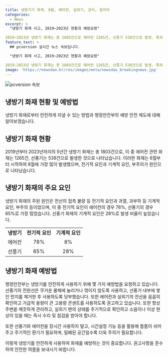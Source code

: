 ```yaml
---
title: 냉방기기 화재, 8월, 에어컨, 실외기, 관리, 철저히
categories:
  - News
excerpt: >
  "냉방기 화재 사고, 2019~2023년 현황과 예방요령" 

2019~2023년 냉방기 화재는 총 1803건으로 에어컨 1265건, 선풍기 538건으로 발생. 특히 6월부터 증가해 8월에 최다 발생. 원인은 전기적 요인과 기계적 요인으로 전선 불량·과열·과부하·부주의 등이 있었으며, 에어컨은 전기적 요인이 78%, 선풍기는 65%를 차지. 안전을 위해 사용 전 점검하고, 먼지 제거와 통풍 등 주의 필요. 행정안전부는 시원한 여름을 위해 안전사고에 주의를 당부하고 있다. (자료출처=정책브리핑 www.korea.kr)
feature_text: >
  ## pcversion 실시간 뉴스 속보입니다.

  "냉방기 화재 사고, 2019~2023년 현황과 예방요령" 

2019~2023년 냉방기 화재는 총 1803건으로 에어컨 1265건, 선풍기 538건으로 발생. 특히 6월부터 증가해 8월에 최다 발생. 원인은 전기적 요인과 기계적 요인으로 전선 불량·과열·과부하·부주의 등이 있었으며, 에어컨은 전기적 요인이 78%, 선풍기는 65%를 차지. 안전을 위해 사용 전 점검하고, 먼지 제거와 통풍 등 주의 필요. 행정안전부는 시원한 여름을 위해 안전사고에 주의를 당부하고 있다. (자료출처=정책브리핑 www.korea.kr)
image: 'https://newsdao.kr/res/images/meta/newsdao_breakingnews.jpg'
---
```


<p><img src="https://newsdao.kr/res/images/meta/newsdao_breakingnews.jpg" alt="pcversion 속보" /></p>

<h2 data-ke-size="size26">냉방기 화재 현황 및 예방법</h2>

<p data-ke-size="size16">냉방기 화재로부터 안전하게 지낼 수 있는 방법과 행정안전부의 예방 안전 제도에 대해 알아보겠습니다.</p>

<h2>냉방기 화재 현황</h2>

<p data-ke-size="size16">2019년부터 2023년까지의 5년간 냉방기 화재는 총 1803건으로, 이 중 에어컨 관련 화재는 1265건, 선풍기는 538건으로 발생한 것으로 나타났습니다. 이러한 화재는 6월부터 시작하여 8월에 가장 많이 발생했으며, 전기적 요인과 기계적 요인, 부주의가 원인으로 나타났습니다.</p>

<h2>냉방기 화재의 주요 요인</h2>

<p data-ke-size="size16">냉방기 화재의 주된 원인은 전선의 접촉 불량 등 전기적 요인과 과열, 과부하 등 기계적 요인, 부주의 등이었으며, 이 중 전기적 요인이 에어컨의 경우 78%, 선풍기의 경우 65%로 가장 많았습니다. 선풍기 화재의 기계적 요인은 28%로 발생 비율이 높았습니다.</p>

<table>
  <tr>
    <td style="text-align: center; height: 17px;"><b>냉방기</b></td>
    <td style="text-align: center; height: 17px;"><b>전기적 요인</b></td>
    <td style="text-align: center; height: 17px;"><b>기계적 요인</b></td>
  </tr>
  <tr>
    <td style="text-align: center; height: 17px;">에어컨</td>
    <td style="text-align: center; height: 17px;">78%</td>
    <td style="text-align: center; height: 17px;">8%</td>
  </tr>
  <tr>
    <td style="text-align: center; height: 17px;">선풍기</td>
    <td style="text-align: center; height: 17px;">65%</td>
    <td style="text-align: center; height: 17px;">28%</td>
  </tr>
</table>

<h2>냉방기 화재 예방법</h2>

<p data-ke-size="size16">행정안전부는 냉방기를 안전하게 사용하기 위해 몇 가지 예방법을 요청하고 있습니다. 선풍기의 전원선은 무거운 물체에 눌리거나 꺾이지 않도록 사용하고, 선풍기 내부에 쌓인 먼지를 제거한 후 사용하도록 당부했습니다. 또한 에어컨과 실외기의 전선을 꼼꼼히 확인하고 가급적 용량이 큰 고용량 콘센트를 사용하도록 권고하고 있습니다. 또한 항상 주변을 깨끗하게 관리하고, 실외기 팬의 상태를 주기적으로 확인하고 소음이나 이상 현상이 있을 때는 즉시 수리 및 점검을 받아야 합니다.</p>

<p data-ke-size="size16">또한 선풍기와 에어컨을 장시간 사용하지 말고, 시간설정 기능 등을 활용해 틈틈이 쉬어주고 주기적인 환기가 필요하며, 밀폐된 공간일수록 더욱 주의가 필요합니다.</p>

<p data-ke-size="size16">이렇게 냉방기를 안전하게 사용하여 화재를 예방하는 것이 중요합니다. 권고사항을 준수하여 안전한 여름을 보내시기 바랍니다.</p>

